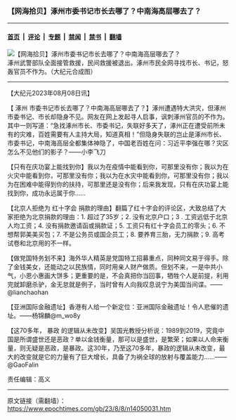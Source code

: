 ### 【网海拾贝】涿州市委书记市长去哪了？中南海高层哪去了？

---

#### [首页](../../../..?n14050031) &nbsp;|&nbsp; [评论](../../../../../epoch-comment?n14050031) &nbsp;|&nbsp; [专题](../../../../../epoch-special?n14050031) &nbsp;|&nbsp; [禁闻](../../../../../epoch-news?n14050031) &nbsp;|&nbsp; [禁书](../../../../../books?n14050031) &nbsp;|&nbsp; [翻墙](https://github.com/gfw-breaker/nogfw/blob/master/README.md?n14050031)


<div><img alt="【网海拾贝】涿州市委书记市长去哪了？中南海高层哪去了？" class="attachment-djy_600_400 size-djy_600_400 wp-post-image" src="https://i.epochtimes.com/assets/uploads/2023/08/id14050044-f0df5cce3a5db42a2b7bcfbf3cc7bd4c-.jpeg"/>
<div class="caption">
 涿州武警部队全面接管救援，民间救援被退出。涿州市民全网寻找市长、书记，怒轰官员不作为。（大纪元合成图）
</div></div><hr/><div class="post_content" id="artbody" itemprop="articleBody">
 <!-- article content begin -->
 <p>
  【大纪元2023年08月08日讯】
 </p>
 <p>
  【
  <ok href="https://www.epochtimes.com/gb/tag/%E6%B6%BF%E5%B7%9E.html">
   涿州
  </ok>
  市委书记市长去哪了？中南海高层哪去了？】涿州遭遇特大洪灾，但涿州市委书记、市长却隐身不见。网友在网上发起寻人启事，讽刺涿州官员的不作为。其中一则写道：“急找涿州市长、市委书记，失联好多天了，涿州正在遭受前所未有的灾难，百姓需要有人主持大局，知道真相！”但隐身失联的岂止是涿州市长、市委书记，中南海高层全都集体神隐了，中国老百姓在问：习近平李强在哪？灾区怎么不见他们的影子？——小李飞刀
 </p>
 <p>
  【只有在庆功宴上能找到你】我以为在疫情中能看到你，可那里没有你；我以为在火灾中能看到你，可那里没有你；我以为在水灾中能看到你，可那里没有你；我以为在困难中能得到你的扶持，可那里还是没有你；后来我发现，只有在庆功宴上能找到你，成功永远属于你……
 </p>
 <p>
  【北京人拒绝为
  <ok href="https://www.epochtimes.com/gb/tag/%E7%BA%A2%E5%8D%81%E5%AD%97%E4%BC%9A.html">
   红十字会
  </ok>
  捐款的理由】翻篇了红十字会的评论区，大致总结了大家拒绝为北京捐款的理由：1. 超过了35岁；2. 没有北京户口；3 . 工资远低于北京人均工资；4. 没有捐款邀请函或捐款证；5. 工资只有红十字会员工的零头；6. 不想帮郭美美买包；7. 不是公务员或国企员工；8. 要养育三胎，无力捐款；9. 高考试卷和北京用的不一样。
 </p>
 <p>
  【做党国特务划不来】海外华人精英是党国特工招募重点，同种同文易于得手。除了金钱美女，还能动之以民族情，同时用亲人财产做质。但划不来，一是中共小气，小恩小惠画大饼多；更重要的是，不会真把你当回事，牺牲个人是前提，利用完就卸磨杀驴，金无怠就是例子，当时曾有人向我叹息说宁为美国当间谍。——@lianchaohan
 </p>
 <p>
  【亚洲国际金融遗址】香港有人给一个新定位：亚洲国际金融遗址！令人悲催的遗址。——杨锦麟@m_wo8y
 </p>
 <p>
  【这70多年，
  <ok href="https://www.epochtimes.com/gb/tag/%E6%9A%B4%E6%94%BF.html">
   暴政
  </ok>
  的逻辑从未改变】吴国光教授分析说：1989到2019，究竟中国是所谓盛世还是恶政？单以金钱衡量，那可以是盛世，是繁荣；如果以人命来衡量，则无疑是恶政，是暴政。这30年，乃至这70多年，暴政的逻辑从未改变，最大的改变就是它的力量有了巨大增长，具备了为祸全球的放射与覆盖能力……——@GaoFalin
 </p>
 <p>
  责任编辑：高义
 </p>
 <!-- article content end -->
 <div id="below_article_ad">
 </div>
</div>


---

原文链接（需翻墙）：https://www.epochtimes.com/gb/23/8/8/n14050031.htm